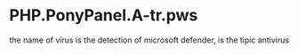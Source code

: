 # PHP.PonyPanel.A-tr.pws
the name of virus is the detection of microsoft defender, is the tipic antivirus
